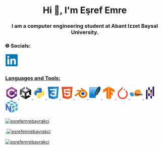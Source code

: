<h1 align="center">Hi 👋, I'm Eşref Emre</h1>
<h3 align="center">I am a computer engineering student at Abant Izzet Baysal University. </h3>



<h3 align="left">

🌐 Socials:

<a href="https://www.linkedin.com/in/e%C5%9Fref-emre-bayrakc%C4%B1-0a0525286/" target="_blank"> <img src="https://raw.githubusercontent.com/devicons/devicon/master/icons/linkedin/linkedin-original.svg"  width="40" height="40"/>
</h3>
<p align="left">
</p>

<h3 align="left">
  
  Languages and Tools:

  
  </h3>
<p align="left">   
  
  <img src="https://raw.githubusercontent.com/devicons/devicon/master/icons/csharp/csharp-original.svg" alt="csharp" width="40" height="40" />
  <img src="https://raw.githubusercontent.com/devicons/devicon/master/icons/unity/unity-original.svg" alt="unity" width="40" height="40" />
  <img src="https://raw.githubusercontent.com/devicons/devicon/master/icons/python/python-original.svg" alt="python" width="40" height="40"/> 
  <img  src="https://raw.githubusercontent.com/devicons/devicon/master/icons/css3/css3-original.svg" alt="css3" width="40" height="40"/>
  <img  src="https://raw.githubusercontent.com/devicons/devicon/master/icons/html5/html5-original.svg" alt="html5" width="40" height="40"/>
  <img src="https://raw.githubusercontent.com/devicons/devicon/master/icons/blender/blender-original.svg" alt="blender" width="40" height="40" />
  <img  src="https://raw.githubusercontent.com/devicons/devicon/master/icons/sqlite/sqlite-original.svg" alt="sqlite" width="40" height="40"/>
  <img  src="https://raw.githubusercontent.com/devicons/devicon/master/icons/tensorflow/tensorflow-original.svg" alt="tensorflow" width="40" height="40"/>
  <img  src="https://raw.githubusercontent.com/devicons/devicon/master/icons/pytorch/pytorch-original.svg" alt="pytorch" width="40" height="40"/>
  <img  src="https://raw.githubusercontent.com/devicons/devicon/master/icons/scikitlearn/scikitlearn-original.svg" alt="scikitlearn" width="40" height="40"/>
  <img  src="https://raw.githubusercontent.com/devicons/devicon/master/icons/pandas/pandas-original.svg" alt="pandas" width="40" height="40"/>
  <img  src="https://raw.githubusercontent.com/devicons/devicon/master/icons/numpy/numpy-original.svg" alt="numpy" width="40" height="40"/>
</p>

<p><img align="center" src="https://github-readme-stats.vercel.app/api/top-langs?username=esrefemrebayrakci&show_icons=true&locale=en&layout=compact" alt="esrefemrebayrakci" /></p>

<p>&nbsp;<img align="center" src="https://github-readme-stats.vercel.app/api?username=esrefemrebayrakci&show_icons=true&locale=en" alt="esrefemrebayrakci" /></p>

<p><img align="center" src="https://github-readme-streak-stats.herokuapp.com/?user=esrefemrebayrakci&" alt="esrefemrebayrakci" /></p>
